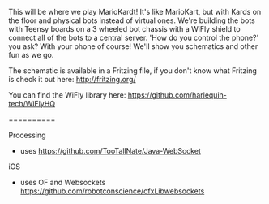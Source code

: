 
This will be where we play MarioKardt! It's like MarioKart, but with Kards on the floor and physical bots instead of virtual ones. We're building the bots with Teensy boards on a 3 wheeled bot chassis with a WiFly shield to connect all of the bots to a central server. 'How do you control the phone?' you ask? With your phone of course! We'll show you schematics and other fun as we go.

The schematic is available in a Fritzing file, if you don't know what Fritzing is check it out here: http://fritzing.org/ 

You can find the WiFly library here:
https://github.com/harlequin-tech/WiFlyHQ

==========

Processing
- uses https://github.com/TooTallNate/Java-WebSocket

iOS
- uses OF and Websockets https://github.com/robotconscience/ofxLibwebsockets
